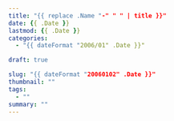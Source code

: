 ```yaml
---
title: "{{ replace .Name "-" " " | title }}"
date: {{ .Date }}
lastmod: {{ .Date }}
categories:
  - "{{ dateFormat "2006/01" .Date }}"

draft: true

slug: "{{ dateFormat "20060102" .Date }}"
thumbnail: ""
tags:
  - ""
summary: ""
---
```


<!--more-->
